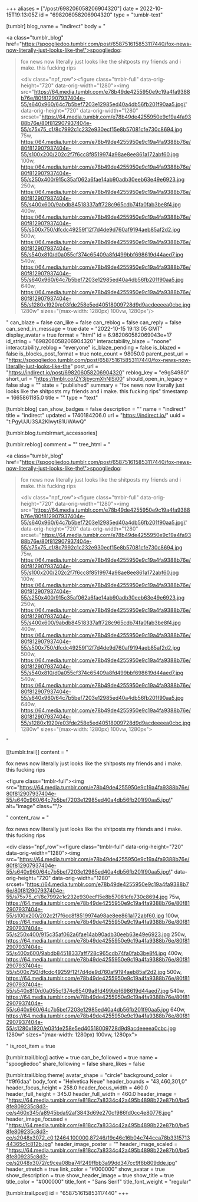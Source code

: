 +++
aliases = ["/post/698206058206904320"]
date = 2022-10-15T19:13:05Z
id = "698206058206904320"
type = "tumblr-text"

[tumblr]
blog_name = "indirect"
body = "<p><a class=\"tumblr_blog\" href=\"https://spoogliedoo.tumblr.com/post/658751615853117440/fox-news-now-literally-just-looks-like-the\">spoogliedoo</a>:</p><blockquote><p>fox news now literally just looks like the shitposts my friends and i make. this fucking rips</p><div class=\"npf_row\"><figure class=\"tmblr-full\" data-orig-height=\"720\" data-orig-width=\"1280\"><img src=\"https://64.media.tumblr.com/e78b49de4255950e9c19a4fa9388b76e/80f812907937404e-55/s640x960/64c7b5bef7203e12985ed40a4db56fb201f90aa5.jpg\" data-orig-height=\"720\" data-orig-width=\"1280\" srcset=\"https://64.media.tumblr.com/e78b49de4255950e9c19a4fa9388b76e/80f812907937404e-55/s75x75_c1/8c7992c1c232e930ecf15e8b57081cfe730c8694.jpg 75w, https://64.media.tumblr.com/e78b49de4255950e9c19a4fa9388b76e/80f812907937404e-55/s100x200/202c2f7f6cc8f8519974a98ae8ee861a172abf60.jpg 100w, https://64.media.tumblr.com/e78b49de4255950e9c19a4fa9388b76e/80f812907937404e-55/s250x400/915c35af062a6fae14ab90adb30eeb63e49e6923.jpg 250w, https://64.media.tumblr.com/e78b49de4255950e9c19a4fa9388b76e/80f812907937404e-55/s400x600/9abdb84518337aff728c965cdb74fa0fab3be8f4.jpg 400w, https://64.media.tumblr.com/e78b49de4255950e9c19a4fa9388b76e/80f812907937404e-55/s500x750/dfcdc49259f12f7d4de9d760af9194aeb85af2d2.jpg 500w, https://64.media.tumblr.com/e78b49de4255950e9c19a4fa9388b76e/80f812907937404e-55/s540x810/d0a055cf374c65409a8fd499bbf698619d44aed7.jpg 540w, https://64.media.tumblr.com/e78b49de4255950e9c19a4fa9388b76e/80f812907937404e-55/s640x960/64c7b5bef7203e12985ed40a4db56fb201f90aa5.jpg 640w, https://64.media.tumblr.com/e78b49de4255950e9c19a4fa9388b76e/80f812907937404e-55/s1280x1920/e03fde258e5ed40518009728d9d9acdeeeea0cbc.jpg 1280w\" sizes=\"(max-width: 1280px) 100vw, 1280px\"/></figure></div></blockquote>"
can_blaze = false
can_like = false
can_reblog = false
can_reply = false
can_send_in_message = true
date = "2022-10-15 19:13:05 GMT"
display_avatar = true
format = "html"
id = 6.982060582069043e+17
id_string = "698206058206904320"
interactability_blaze = "noone"
interactability_reblog = "everyone"
is_blaze_pending = false
is_blazed = false
is_blocks_post_format = true
note_count = 98050.0
parent_post_url = "https://spoogliedoo.tumblr.com/post/658751615853117440/fox-news-now-literally-just-looks-like-the"
post_url = "https://indirect.io/post/698206058206904320"
reblog_key = "e9gS4980"
short_url = "https://tmblr.co/ZY3jbycmXhNlSi00"
should_open_in_legacy = false
slug = ""
state = "published"
summary = "fox news now literally just looks like the shitposts my friends and i make. this fucking rips"
timestamp = 1665861185.0
title = ""
type = "text"

[tumblr.blog]
can_show_badges = false
description = ""
name = "indirect"
title = "indirect"
updated = 1740184206.0
url = "https://indirect.io/"
uuid = "t:PgyUJU3SA2Klwyt81UWAwQ"

[tumblr.blog.tumblrmart_accessories]

[tumblr.reblog]
comment = ""
tree_html = "<p><a class=\"tumblr_blog\" href=\"https://spoogliedoo.tumblr.com/post/658751615853117440/fox-news-now-literally-just-looks-like-the\">spoogliedoo</a>:</p><blockquote><p>fox news now literally just looks like the shitposts my friends and i make. this fucking rips</p><div class=\"npf_row\"><figure class=\"tmblr-full\" data-orig-height=\"720\" data-orig-width=\"1280\"><img src=\"https://64.media.tumblr.com/e78b49de4255950e9c19a4fa9388b76e/80f812907937404e-55/s640x960/64c7b5bef7203e12985ed40a4db56fb201f90aa5.jpg\" data-orig-height=\"720\" data-orig-width=\"1280\" srcset=\"https://64.media.tumblr.com/e78b49de4255950e9c19a4fa9388b76e/80f812907937404e-55/s75x75_c1/8c7992c1c232e930ecf15e8b57081cfe730c8694.jpg 75w, https://64.media.tumblr.com/e78b49de4255950e9c19a4fa9388b76e/80f812907937404e-55/s100x200/202c2f7f6cc8f8519974a98ae8ee861a172abf60.jpg 100w, https://64.media.tumblr.com/e78b49de4255950e9c19a4fa9388b76e/80f812907937404e-55/s250x400/915c35af062a6fae14ab90adb30eeb63e49e6923.jpg 250w, https://64.media.tumblr.com/e78b49de4255950e9c19a4fa9388b76e/80f812907937404e-55/s400x600/9abdb84518337aff728c965cdb74fa0fab3be8f4.jpg 400w, https://64.media.tumblr.com/e78b49de4255950e9c19a4fa9388b76e/80f812907937404e-55/s500x750/dfcdc49259f12f7d4de9d760af9194aeb85af2d2.jpg 500w, https://64.media.tumblr.com/e78b49de4255950e9c19a4fa9388b76e/80f812907937404e-55/s540x810/d0a055cf374c65409a8fd499bbf698619d44aed7.jpg 540w, https://64.media.tumblr.com/e78b49de4255950e9c19a4fa9388b76e/80f812907937404e-55/s640x960/64c7b5bef7203e12985ed40a4db56fb201f90aa5.jpg 640w, https://64.media.tumblr.com/e78b49de4255950e9c19a4fa9388b76e/80f812907937404e-55/s1280x1920/e03fde258e5ed40518009728d9d9acdeeeea0cbc.jpg 1280w\" sizes=\"(max-width: 1280px) 100vw, 1280px\"></figure></div></blockquote>"

[[tumblr.trail]]
content = "<p><p>fox news now literally just looks like the shitposts my friends and i make. this fucking rips</p><figure class=\"tmblr-full\"><img src=\"https://64.media.tumblr.com/e78b49de4255950e9c19a4fa9388b76e/80f812907937404e-55/s640x960/64c7b5bef7203e12985ed40a4db56fb201f90aa5.jpg\" alt=\"image\" class=\"\"/></figure></p>"
content_raw = "<p><p>fox news now literally just looks like the shitposts my friends and i make. this fucking rips</p><div class=\"npf_row\"><figure class=\"tmblr-full\" data-orig-height=\"720\" data-orig-width=\"1280\"><img src=\"https://64.media.tumblr.com/e78b49de4255950e9c19a4fa9388b76e/80f812907937404e-55/s640x960/64c7b5bef7203e12985ed40a4db56fb201f90aa5.jpg\" data-orig-height=\"720\" data-orig-width=\"1280\" srcset=\"https://64.media.tumblr.com/e78b49de4255950e9c19a4fa9388b76e/80f812907937404e-55/s75x75_c1/8c7992c1c232e930ecf15e8b57081cfe730c8694.jpg 75w, https://64.media.tumblr.com/e78b49de4255950e9c19a4fa9388b76e/80f812907937404e-55/s100x200/202c2f7f6cc8f8519974a98ae8ee861a172abf60.jpg 100w, https://64.media.tumblr.com/e78b49de4255950e9c19a4fa9388b76e/80f812907937404e-55/s250x400/915c35af062a6fae14ab90adb30eeb63e49e6923.jpg 250w, https://64.media.tumblr.com/e78b49de4255950e9c19a4fa9388b76e/80f812907937404e-55/s400x600/9abdb84518337aff728c965cdb74fa0fab3be8f4.jpg 400w, https://64.media.tumblr.com/e78b49de4255950e9c19a4fa9388b76e/80f812907937404e-55/s500x750/dfcdc49259f12f7d4de9d760af9194aeb85af2d2.jpg 500w, https://64.media.tumblr.com/e78b49de4255950e9c19a4fa9388b76e/80f812907937404e-55/s540x810/d0a055cf374c65409a8fd499bbf698619d44aed7.jpg 540w, https://64.media.tumblr.com/e78b49de4255950e9c19a4fa9388b76e/80f812907937404e-55/s640x960/64c7b5bef7203e12985ed40a4db56fb201f90aa5.jpg 640w, https://64.media.tumblr.com/e78b49de4255950e9c19a4fa9388b76e/80f812907937404e-55/s1280x1920/e03fde258e5ed40518009728d9d9acdeeeea0cbc.jpg 1280w\" sizes=\"(max-width: 1280px) 100vw, 1280px\"></figure></div></p>"
is_root_item = true

[tumblr.trail.blog]
active = true
can_be_followed = true
name = "spoogliedoo"
share_following = false
share_likes = false

[tumblr.trail.blog.theme]
avatar_shape = "circle"
background_color = "#9f6daa"
body_font = "Helvetica Neue"
header_bounds = "43,460,301,0"
header_focus_height = 258.0
header_focus_width = 460.0
header_full_height = 345.0
header_full_width = 460.0
header_image = "https://64.media.tumblr.com/e818cc7a8334c42a495b4898b22e87b0/be58fe809235c8d3-ce/s460x345/a8945bda92af3843d69e270cf986fd0cc4e80776.jpg"
header_image_focused = "https://64.media.tumblr.com/e818cc7a8334c42a495b4898b22e87b0/be58fe809235c8d3-ce/s2048x3072_c0,12464,100000,87246/19c46c16b04c744cca78b331571344365c1c812b.jpg"
header_image_poster = ""
header_image_scaled = "https://64.media.tumblr.com/e818cc7a8334c42a495b4898b22e87b0/be58fe809235c8d3-ce/s2048x3072/c9cea08ba74f249ffbb3a99dd347cc9f8b809dde.jpg"
header_stretch = true
link_color = "#000000"
show_avatar = true
show_description = true
show_header_image = true
show_title = true
title_color = "#000000"
title_font = "Sans Serif"
title_font_weight = "regular"

[tumblr.trail.post]
id = "658751615853117440"
+++
